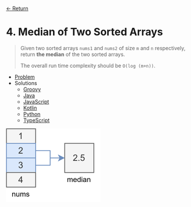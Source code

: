 [&larr; Return](https://hanggrian.github.io/grind-leetcode/)

# 4. Median of Two Sorted Arrays

> Given two sorted arrays `nums1` and `nums2` of size `m` and `n` respectively,
  return **the median** of the two sorted arrays.
>
> The overall run time complexity should be `O(log (m+n))`.

- [Problem](https://leetcode.com/problems/median-of-two-sorted-arrays/)
- Solutions
  - [Groovy](https://github.com/hanggrian/grind-leetcode/blob/main/groovy/src/main/groovy/problems1_100/MedianOfTwoSortedArrays.groovy)
  - [Java](https://github.com/hanggrian/grind-leetcode/blob/main/java/src/main/java/problems1_100/MedianOfTwoSortedArrays.java)
  - [JavaScript](https://github.com/hanggrian/grind-leetcode/blob/main/javascript/src/problems1_100/median-of-two-sorted-arrays.js)
  - [Kotlin](https://github.com/hanggrian/grind-leetcode/blob/main/kotlin/src/main/kotlin/problems1_100/MedianOfTwoSortedArrays.kt)
  - [Python](https://github.com/hanggrian/grind-leetcode/blob/main/python/src/problems1_100/median_of_two_sorted_arrays.py)
  - [TypeScript](https://github.com/hanggrian/grind-leetcode/blob/main/typescript/src/problems1_100/median-of-two-sorted-arrays.ts)

![](https://github.com/hanggrian/grind-leetcode/raw/assets/problems1_100/median-of-two-sorted-arrays1.svg)
